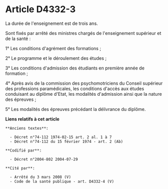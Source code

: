 # Article D4332-3

La durée de l'enseignement est de trois ans.

Sont fixés par arrêté des ministres chargés de l'enseignement supérieur et de la santé :

1° Les conditions d'agrément des formations ;

2° Le programme et le déroulement des études ;

3° Les conditions d'admission des étudiants en première année de formation ;

4° Après avis de la commission des psychomotriciens du Conseil supérieur des professions paramédicales, les conditions
d'accès aux études conduisant au diplôme d'Etat, les modalités d'admission ainsi que la nature des épreuves ;

5° Les modalités des épreuves précédant la délivrance du diplôme.

**Liens relatifs à cet article**

	**Anciens textes**:

	  - Décret n°74-112 1974-02-15 art. 2 al. 1 à 7
	  - Décret n°74-112 du 15 février 1974 - art. 2 (Ab)

	**Codifié par**:

	  - Décret n°2004-802 2004-07-29

	**Cité par**:

	  - Arrêté du 3 mars 2008 (V)
	  - Code de la santé publique - art. D4332-4 (V)
